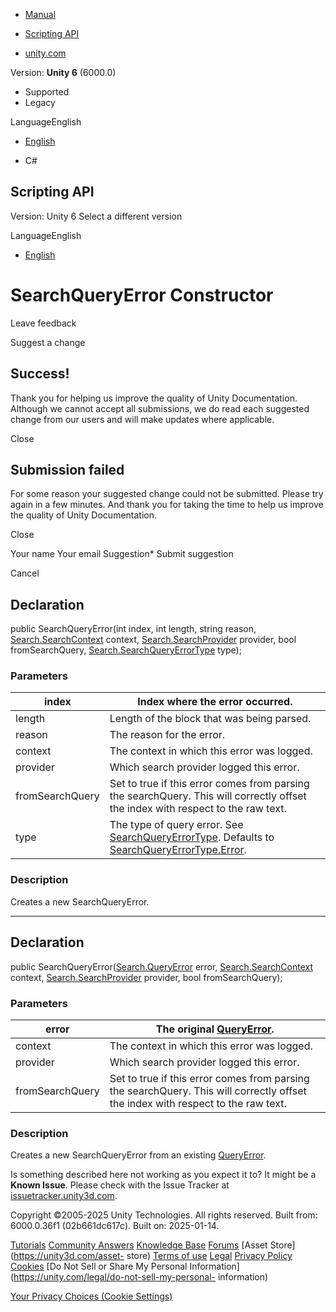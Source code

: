 [ ]()

  * [Manual](../Manual/index.html)
  * [Scripting API](../ScriptReference/index.html)

  * [unity.com](https://unity.com/)

Version: **Unity 6** (6000.0)

  * Supported
  * Legacy

LanguageEnglish

  * [English]()

  * C#

[ ](https://docs.unity3d.com)

## Scripting API

Version: Unity 6 Select a different version

LanguageEnglish

  * [English]()

# SearchQueryError Constructor

Leave feedback

Suggest a change

## Success!

Thank you for helping us improve the quality of Unity Documentation. Although
we cannot accept all submissions, we do read each suggested change from our
users and will make updates where applicable.

Close

## Submission failed

For some reason your suggested change could not be submitted. Please <a>try
again</a> in a few minutes. And thank you for taking the time to help us
improve the quality of Unity Documentation.

Close

Your name Your email Suggestion* Submit suggestion

Cancel

[ ]()

## Declaration

public SearchQueryError(int index, int length, string reason,
[Search.SearchContext](Search.SearchContext.html) context,
[Search.SearchProvider](Search.SearchProvider.html) provider, bool
fromSearchQuery,
[Search.SearchQueryErrorType](Search.SearchQueryErrorType.html) type);

### Parameters

index | Index where the error occurred.  
---|---  
length | Length of the block that was being parsed.  
reason | The reason for the error.  
context | The context in which this error was logged.  
provider | Which search provider logged this error.  
fromSearchQuery | Set to true if this error comes from parsing the searchQuery. This will correctly offset the index with respect to the raw text.  
type | The type of query error. See [SearchQueryErrorType](Search.SearchQueryErrorType.html). Defaults to [SearchQueryErrorType.Error](Search.SearchQueryErrorType.Error.html).  
  
### Description

Creates a new SearchQueryError.

* * *

## Declaration

public SearchQueryError([Search.QueryError](Search.QueryError.html) error,
[Search.SearchContext](Search.SearchContext.html) context,
[Search.SearchProvider](Search.SearchProvider.html) provider, bool
fromSearchQuery);

### Parameters

error | The original [QueryError](Search.QueryError.html).  
---|---  
context | The context in which this error was logged.  
provider | Which search provider logged this error.  
fromSearchQuery | Set to true if this error comes from parsing the searchQuery. This will correctly offset the index with respect to the raw text.  
  
### Description

Creates a new SearchQueryError from an existing
[QueryError](Search.QueryError.html).

Is something described here not working as you expect it to? It might be a
**Known Issue**. Please check with the Issue Tracker at
[issuetracker.unity3d.com](https://issuetracker.unity3d.com).

Copyright ©2005-2025 Unity Technologies. All rights reserved. Built from:
6000.0.36f1 (02b661dc617c). Built on: 2025-01-14.

[Tutorials](https://unity3d.com/learn) [Community
Answers](https://answers.unity3d.com) [Knowledge
Base](https://support.unity3d.com/hc/en-us)
[Forums](https://forum.unity3d.com) [Asset Store](https://unity3d.com/asset-
store) [Terms of use](https://docs.unity3d.com/Manual/TermsOfUse.html)
[Legal](https://unity.com/legal) [Privacy
Policy](https://unity.com/legal/privacy-policy)
[Cookies](https://unity.com/legal/cookie-policy) [Do Not Sell or Share My
Personal Information](https://unity.com/legal/do-not-sell-my-personal-
information)

[Your Privacy Choices (Cookie Settings)](javascript:void\(0\);)

